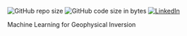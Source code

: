 ![GitHub repo size](https://img.shields.io/github/repo-size/ezygeo-ai/mlgi)
![GitHub code size in bytes](https://img.shields.io/github/languages/code-size/ezygeo-ai/mlgi)
[![LinkedIn](https://img.shields.io/badge/-LinkedIn-black.svg?style=flat&logo=linkedin&colorB=555)](https://www.linkedin.com/company/28696953)

Machine Learning for Geophysical Inversion
